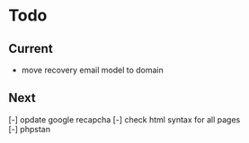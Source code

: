 # Todo

## Current

- move recovery email model to domain

## Next

[-] opdate google recapcha
[-] check html syntax for all pages  
[-] phpstan  
